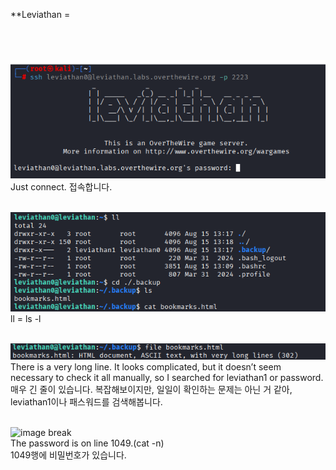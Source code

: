 **Leviathan =          
<br>
<br>
<br>

![image break](/Pictur/Level-1/levia1.png) <br>
Just connect. 접속합니다.
<br>
<br>


![image break](/Pictur/Level-1/levia2.png) <br>
ll = ls -l
<br>
<br>

![image break](/Pictur/Level-1/levia3.png) <br>
There is a very long line. It looks complicated, but it doesn’t seem necessary to check it all manually, so I searched for leviathan1 or password.<br>
매우 긴 줄이 있습니다. 복잡해보이지만, 일일이 확인하는 문제는 아닌 거 같아, leviathan1이나 패스워드를 검색해봅니다.
<br>
<br>

![image break](/Pictur/Level-1/levia4.pn) <br>
The password is on line 1049.(cat -n)<br>
1049행에 비밀번호가 있습니다. 
